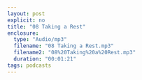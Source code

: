 ```yaml
---
layout: post
explicit: no
title: "08 Taking a Rest"
enclosure:
  type: "Audio/mp3"
  filename: "08 Taking a Rest.mp3"
  filename2: "08%20Taking%20a%20Rest.mp3"
  duration: "00:01:21"
tags: podcasts
---
```


